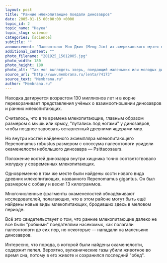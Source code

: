 ```yaml
---
layout: post
title: "Ранние млекопитающие поедали динозавров"
date: 2005-01-15 00:00:00 +0000
topic_id: 2
topic_name: "Наука"
topic_slug: science
categories: [science]
subtitle: ""
announcement: "Палеонтолог Мэн Джин (Meng Jin) из американского музея естествознания (American Museum of Natural History) и его коллеги из США и Китая обнаружили в китайской провинции Ляонин ископаемые останки млекопитающего, которое питалось динозаврами."
additional_content: ""
photo_filename: "201925_15012005.jpg"
photo_width: 180
photo_height: 180
photo_alt: "Так мог выглядеть зверь, поедающий маленьких или молодых динозавров (фото с сайта news.bbc.co.uk)"
source_url: "http://www.membrana.ru/lenta/?4173"
source_text: "Membrana.ru"
author: "Membrana.ru"
---
```

Находка датируется возрастом 130 миллионов лет и в корне переворачивает представления учёных о взаимоотношении динозавров и ранних млекопитающих.

Считалось, что в те времена млекопитающие, главным образом размером с мышь или крысу, "путались под ногами" у динозавров, чтобы позднее завоевать оставленный древними ящерами мир.

Но внутри костей найденного экземпляра млекопитающего Repenomamus robustus размером с опоссума палеонтологи увидели окаменелости небольшого динозавра — Psittacosaurs.

Положение костей динозавра внутри хищника точно соответствовало желудку у современных млекопитающих.

Одновременно в том же месте были найдены кости нового вида древних млекопитающих, названного Repenomamus gigantus. Он был размером с собаку и весил 13 килограммов.

Многочисленные фрагменты окаменелостей обнадёживают исследователей, полагающих, что в этом районе могут быть ещё найдены новые виды млекопитающих, бродивших здесь в меловом периоде.

Всё это свидетельствует о том, что ранние млекопитающие далеко не все были "робкими" поедателями насекомых, как полагали палеонтологи до сих пор, но некоторые — нападали на маленьких динозавров.

Интересно, что порода, в которой были найдены окаменелости, содержит пепел. Вероятно, вулканические газы убили животное во время сна, потому в его животе и сохранился последний "обед".

